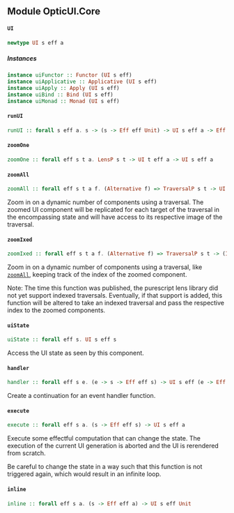 ## Module OpticUI.Core

#### `UI`

``` purescript
newtype UI s eff a
```

##### Instances
``` purescript
instance uiFunctor :: Functor (UI s eff)
instance uiApplicative :: Applicative (UI s eff)
instance uiApply :: Apply (UI s eff)
instance uiBind :: Bind (UI s eff)
instance uiMonad :: Monad (UI s eff)
```

#### `runUI`

``` purescript
runUI :: forall s eff a. s -> (s -> Eff eff Unit) -> UI s eff a -> Eff eff (Either (Eff eff s) a)
```

#### `zoomOne`

``` purescript
zoomOne :: forall eff s t a. LensP s t -> UI t eff a -> UI s eff a
```

#### `zoomAll`

``` purescript
zoomAll :: forall eff s t a f. (Alternative f) => TraversalP s t -> UI t eff a -> UI s eff (f a)
```

Zoom in on a dynamic number of components using a traversal. The zoomed UI
component will be replicated for each target of the traversal in the
encompassing state and will have access to its respective image of the
traversal.

#### `zoomIxed`

``` purescript
zoomIxed :: forall eff s t a f. (Alternative f) => TraversalP s t -> (Int -> UI t eff a) -> UI s eff (f a)
```

Zoom in on a dynamic number of components using a traversal, like
[`zoomAll`](#zoomAll), keeping track of the index of the zoomed component.

Note: The time this function was published, the purescript lens library
did not yet support indexed traversals. Eventually, if that support is added,
this function will be altered to take an indexed traversal and pass the
respective index to the zoomed components.

#### `uiState`

``` purescript
uiState :: forall eff s. UI s eff s
```

Access the UI state as seen by this component.

#### `handler`

``` purescript
handler :: forall eff s e. (e -> s -> Eff eff s) -> UI s eff (e -> Eff eff Unit)
```

Create a continuation for an event handler function.

#### `execute`

``` purescript
execute :: forall eff s a. (s -> Eff eff s) -> UI s eff a
```

Execute some effectful computation that can change the state. The execution
of the current UI generation is aborted and the UI is rerendered from
scratch.

Be careful to change the state in a way such that this function is not
triggered again, which would result in an infinite loop.

#### `inline`

``` purescript
inline :: forall eff s a. (s -> Eff eff a) -> UI s eff Unit
```


